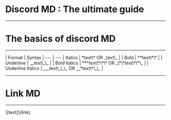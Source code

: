 # Discord MD : The ultimate guide
<hr>
<h1>The basics of discord MD</h1>
<hr>
| Format | Syntax |
--- | ---
| Italics | *text\* OR _text\_ |
| Bold | **text\*\* |
| Underline | __text\_\_ |
| Bold Italics | ***text\*\*\* OR _\*\*text\*\*\_ |
| Underline Italics | ___text\_\_\_ OR __*text\*\_\_ |
<hr>
<h1>Link MD</h1>
<hr>
\[text]\(link)

